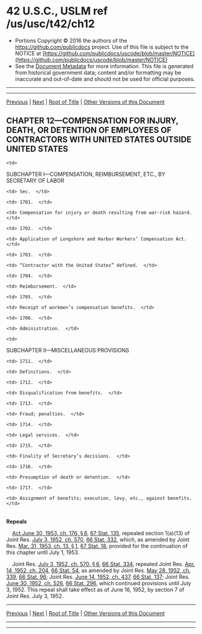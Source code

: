 ---
---

# 42 U.S.C., USLM ref /us/usc/t42/ch12

* Portions Copyright © 2016 the authors of the https://github.com/publicdocs project.
  Use of this file is subject to the NOTICE at [https://github.com/publicdocs/uscode/blob/master/NOTICE](https://github.com/publicdocs/uscode/blob/master/NOTICE)
* See the [Document Metadata](././../../../..//README.md) for more information.
  This file is generated from historical government data; content and/or formatting may be inaccurate and out-of-date and should not be used for official purposes.

----------
----------

[Previous](./../../../..//us/usc/t42/ch11/m__us_usc_t42_s1655.md) | [Next](./../../../..//us/usc/t42/ch12/schI/m__us_usc_t42_ch12_schI.md) | [Root of Title](./../../../../) | [Other Versions of this Document](https://publicdocs.github.io/go/links?ns=uslm&ref=%2Fus%2Fusc%2Ft42%2Fch12)

## CHAPTER 12—COMPENSATION FOR INJURY, DEATH, OR DETENTION OF EMPLOYEES OF CONTRACTORS WITH UNITED STATES OUTSIDE UNITED STATES

<table>

  <tr>

    <td> 

SUBCHAPTER I—COMPENSATION, REIMBURSEMENT, ETC., BY SECRETARY OF LABOR  </td>

  </tr>

  <tr>

    <td> Sec.  </td>

  </tr>

  <tr>

    <td> 1701.  </td>

    <td> Compensation for injury or death resulting from war-risk hazard.  </td>

  </tr>

  <tr>

    <td> 1702.  </td>

    <td> Application of Longshore and Harbor Workers’ Compensation Act.  </td>

  </tr>

  <tr>

    <td> 1703.  </td>

    <td> “Contractor with the United States” defined.  </td>

  </tr>

  <tr>

    <td> 1704.  </td>

    <td> Reimbursement.  </td>

  </tr>

  <tr>

    <td> 1705.  </td>

    <td> Receipt of workmen’s compensation benefits.  </td>

  </tr>

  <tr>

    <td> 1706.  </td>

    <td> Administration.  </td>

  </tr>

  <tr>

    <td> 

SUBCHAPTER II—MISCELLANEOUS PROVISIONS  </td>

  </tr>

  <tr>

    <td> 1711.  </td>

    <td> Definitions.  </td>

  </tr>

  <tr>

    <td> 1712.  </td>

    <td> Disqualification from benefits.  </td>

  </tr>

  <tr>

    <td> 1713.  </td>

    <td> Fraud; penalties.  </td>

  </tr>

  <tr>

    <td> 1714.  </td>

    <td> Legal services.  </td>

  </tr>

  <tr>

    <td> 1715.  </td>

    <td> Finality of Secretary’s decisions.  </td>

  </tr>

  <tr>

    <td> 1716.  </td>

    <td> Presumption of death or detention.  </td>

  </tr>

  <tr>

    <td> 1717.  </td>

    <td> Assignment of benefits; execution, levy, etc., against benefits.  </td>

  </tr>

</table>

 __Repeals__ 

    [Act June 30, 1953, ch. 176, § 6][/us/act/1953-06-30/ch176/s6], [67 Stat. 135][/us/stat/67/135], repealed section 1(a)(13) of Joint Res. [July 3, 1952, ch. 570][/us/act/1952-07-03/ch570], [66 Stat. 332][/us/stat/66/332], which, as amended by Joint Res. [Mar. 31, 1953, ch. 13, § 1][/us/act/1953-03-31/ch13/s1], [67 Stat. 18][/us/stat/67/18], provided for the continuation of this chapter until July 1, 1953.

    Joint Res. [July 3, 1952, ch. 570, § 6][/us/act/1952-07-03/ch570/s6], [66 Stat. 334][/us/stat/66/334], repealed Joint Res. [Apr. 14, 1952, ch. 204][/us/act/1952-04-14/ch204], [66 Stat. 54][/us/stat/66/54], as amended by Joint Res. [May 28, 1952, ch. 339][/us/act/1952-05-28/ch339], [66 Stat. 96][/us/stat/66/96]; Joint Res. [June 14, 1952, ch. 437][/us/act/1952-06-14/ch437], [66 Stat. 137][/us/stat/66/137]; Joint Res. [June 30, 1952, ch. 526][/us/act/1952-06-30/ch526], [66 Stat. 296][/us/stat/66/296], which continued provisions until July 3, 1952. This repeal shall take effect as of June 16, 1952, by section 7 of Joint Res. July 3, 1952.

----------

[Previous](./../../../..//us/usc/t42/ch11/m__us_usc_t42_s1655.md) | [Next](./../../../..//us/usc/t42/ch12/schI/m__us_usc_t42_ch12_schI.md) | [Root of Title](./../../../../) | [Other Versions of this Document](https://publicdocs.github.io/go/links?ns=uslm&ref=%2Fus%2Fusc%2Ft42%2Fch12)

----------
----------

[/us/act/1953-06-30/ch176/s6]: https://publicdocs.github.io/go/links?ns=uslm&ref=%2Fus%2Fact%2F1953-06-30%2Fch176%2Fs6
[/us/stat/67/135]: https://publicdocs.github.io/go/links?ns=uslm&ref=%2Fus%2Fstat%2F67%2F135
[/us/act/1952-07-03/ch570]: https://publicdocs.github.io/go/links?ns=uslm&ref=%2Fus%2Fact%2F1952-07-03%2Fch570
[/us/stat/66/332]: https://publicdocs.github.io/go/links?ns=uslm&ref=%2Fus%2Fstat%2F66%2F332
[/us/act/1953-03-31/ch13/s1]: https://publicdocs.github.io/go/links?ns=uslm&ref=%2Fus%2Fact%2F1953-03-31%2Fch13%2Fs1
[/us/stat/67/18]: https://publicdocs.github.io/go/links?ns=uslm&ref=%2Fus%2Fstat%2F67%2F18
[/us/act/1952-07-03/ch570/s6]: https://publicdocs.github.io/go/links?ns=uslm&ref=%2Fus%2Fact%2F1952-07-03%2Fch570%2Fs6
[/us/stat/66/334]: https://publicdocs.github.io/go/links?ns=uslm&ref=%2Fus%2Fstat%2F66%2F334
[/us/act/1952-04-14/ch204]: https://publicdocs.github.io/go/links?ns=uslm&ref=%2Fus%2Fact%2F1952-04-14%2Fch204
[/us/stat/66/54]: https://publicdocs.github.io/go/links?ns=uslm&ref=%2Fus%2Fstat%2F66%2F54
[/us/act/1952-05-28/ch339]: https://publicdocs.github.io/go/links?ns=uslm&ref=%2Fus%2Fact%2F1952-05-28%2Fch339
[/us/stat/66/96]: https://publicdocs.github.io/go/links?ns=uslm&ref=%2Fus%2Fstat%2F66%2F96
[/us/act/1952-06-14/ch437]: https://publicdocs.github.io/go/links?ns=uslm&ref=%2Fus%2Fact%2F1952-06-14%2Fch437
[/us/stat/66/137]: https://publicdocs.github.io/go/links?ns=uslm&ref=%2Fus%2Fstat%2F66%2F137
[/us/act/1952-06-30/ch526]: https://publicdocs.github.io/go/links?ns=uslm&ref=%2Fus%2Fact%2F1952-06-30%2Fch526
[/us/stat/66/296]: https://publicdocs.github.io/go/links?ns=uslm&ref=%2Fus%2Fstat%2F66%2F296


